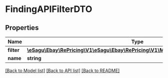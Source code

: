 # FindingAPIFilterDTO

## Properties
Name | Type | Description | Notes
------------ | ------------- | ------------- | -------------
**filter** | [**\eSagu\Ebay\RePricing\V1\eSagu\Ebay\RePricing\V1\Model\FindingAPIFilterDynamicDTO**](FindingAPIFilterDynamicDTO.md) |  | 
**name** | **string** |  | 

[[Back to Model list]](../README.md#documentation-for-models) [[Back to API list]](../README.md#documentation-for-api-endpoints) [[Back to README]](../README.md)


